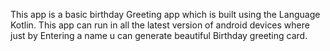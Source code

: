 This app is a basic birthday Greeting app which is built using the Language Kotlin. This app can run in all the latest version of android devices where just by Entering a name u can generate beautiful Birthday greeting card.

